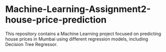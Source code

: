 # Machine-Learning-Assignment2-house-price-prediction
This repository contains a Machine Learning project focused on predicting house prices in Mumbai using different regression models, including Decision Tree Regressor.
